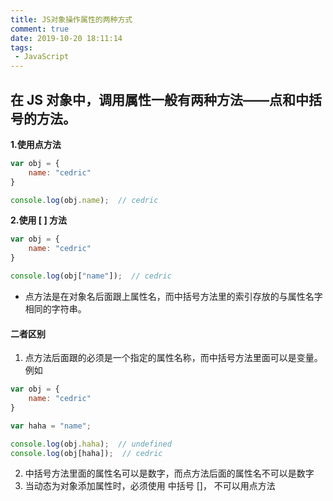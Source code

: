 ```yaml
---
title: JS对象操作属性的两种方式
comment: true
date: 2019-10-20 18:11:14
tags:
 - JavaScript
---
```

## 在 JS 对象中，调用属性一般有两种方法——点和中括号的方法。
**1.使用点方法**

```javascript
var obj = {
    name: "cedric"
}

console.log(obj.name);  // cedric
```

<!-- more -->

**2.使用 [ ] 方法**

```javascript
var obj = {
    name: "cedric"
}

console.log(obj["name"]);  // cedric
```
- 点方法是在对象名后面跟上属性名，而中括号方法里的索引存放的与属性名字相同的字符串。

####	二者区别

 1. 点方法后面跟的必须是一个指定的属性名称，而中括号方法里面可以是变量。例如

```javascript
var obj = {
    name: "cedric"
}

var haha = "name";

console.log(obj.haha);  // undefined
console.log(obj[haha]);  // cedric
```

 2. 中括号方法里面的属性名可以是数字，而点方法后面的属性名不可以是数字
 3. 当动态为对象添加属性时，必须使用 中括号 []， 不可以用点方法
